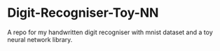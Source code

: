 # Digit-Recogniser-Toy-NN

A repo for my handwritten digit recogniser with mnist dataset and a toy neural network library.

